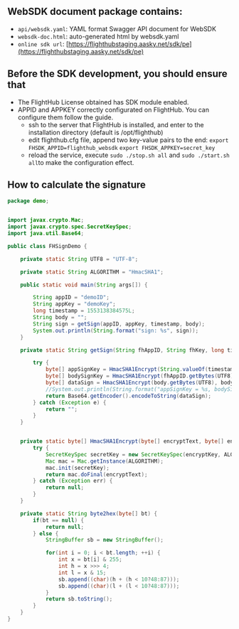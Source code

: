 ## WebSDK document package contains:
+ `api/websdk.yaml`: YAML format Swagger API document for WebSDK
+ `websdk-doc.html`: auto-generated html by websdk.yaml
+ `online sdk url`: [https://flighthubstaging.aasky.net/sdk/pe](https://flighthubstaging.aasky.net/sdk/pe)

## Before the SDK development, you should ensure that
+ The FlightHub License obtained has SDK module enabled.
+ APPID and APPKEY correctly configurated on FlightHub. You can configure them follow the guide.
   + ssh to the server that FlightHub is installed, and enter to the installation directory (default is /opt/flighthub)
   + edit flighthub.cfg file, append two key-value pairs to the end: `export FHSDK_APPID=flighthub_websdk`  `export FHSDK_APPKEY=secret_key`
   + reload the service, execute `sudo ./stop.sh all` and `sudo ./start.sh all`to make the configuration effect.

## How to calculate the signature
``` java
package demo;


import javax.crypto.Mac;
import javax.crypto.spec.SecretKeySpec;
import java.util.Base64;

public class FHSignDemo {

    private static String UTF8 = "UTF-8";

    private static String ALGORITHM = "HmacSHA1";

    public static void main(String args[]) {

        String appID = "demoID";
        String appKey = "demoKey";
        long timestamp = 1553138384575L;
        String body = "";
        String sign = getSign(appID, appKey, timestamp, body);
        System.out.println(String.format("sign: %s", sign));
    }

    private static String getSign(String fhAppID, String fhKey, long timestamp, String body) {

        try {
            byte[] appSignKey = HmacSHA1Encrypt(String.valueOf(timestamp).getBytes(UTF8), fhKey.getBytes(UTF8));
            byte[] bodySignKey = HmacSHA1Encrypt(fhAppID.getBytes(UTF8), appSignKey);
            byte[] dataSign = HmacSHA1Encrypt(body.getBytes(UTF8), bodySignKey);
            //System.out.println(String.format("appSignKey = %s, bodySignKey = %s, dataSign = %s", byte2hex(appSignKey), byte2hex(bodySignKey), byte2hex(dataSign)));
            return Base64.getEncoder().encodeToString(dataSign);
        } catch (Exception e) {
            return "";
        }
    }


    private static byte[] HmacSHA1Encrypt(byte[] encryptText, byte[] encryptKey) {
        try {
            SecretKeySpec secretKey = new SecretKeySpec(encryptKey, ALGORITHM);
            Mac mac = Mac.getInstance(ALGORITHM);
            mac.init(secretKey);
            return mac.doFinal(encryptText);
        } catch (Exception err) {
            return null;
        }
    }

    private static String byte2hex(byte[] bt) {
        if(bt == null) {
            return null;
        } else {
            StringBuffer sb = new StringBuffer();

            for(int i = 0; i < bt.length; ++i) {
                int x = bt[i] & 255;
                int h = x >>> 4;
                int l = x & 15;
                sb.append((char)(h + (h < 10?48:87)));
                sb.append((char)(l + (l < 10?48:87)));
            }
            return sb.toString();
        }
    }
}

```